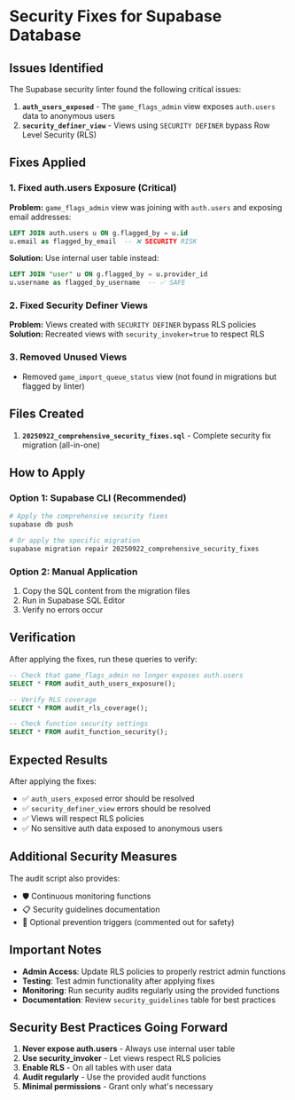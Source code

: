 # Security Fixes for Supabase Database

## Issues Identified

The Supabase security linter found the following critical issues:

1. **`auth_users_exposed`** - The `game_flags_admin` view exposes `auth.users` data to anonymous users
2. **`security_definer_view`** - Views using `SECURITY DEFINER` bypass Row Level Security (RLS)

## Fixes Applied

### 1. Fixed auth.users Exposure (Critical)

**Problem:** `game_flags_admin` view was joining with `auth.users` and exposing email addresses:
```sql
LEFT JOIN auth.users u ON g.flagged_by = u.id
u.email as flagged_by_email  -- ❌ SECURITY RISK
```

**Solution:** Use internal user table instead:
```sql
LEFT JOIN "user" u ON g.flagged_by = u.provider_id
u.username as flagged_by_username  -- ✅ SAFE
```

### 2. Fixed Security Definer Views

**Problem:** Views created with `SECURITY DEFINER` bypass RLS policies
**Solution:** Recreated views with `security_invoker=true` to respect RLS

### 3. Removed Unused Views

- Removed `game_import_queue_status` view (not found in migrations but flagged by linter)

## Files Created

1. **`20250922_comprehensive_security_fixes.sql`** - Complete security fix migration (all-in-one)

## How to Apply

### Option 1: Supabase CLI (Recommended)
```bash
# Apply the comprehensive security fixes
supabase db push

# Or apply the specific migration
supabase migration repair 20250922_comprehensive_security_fixes
```

### Option 2: Manual Application
1. Copy the SQL content from the migration files
2. Run in Supabase SQL Editor
3. Verify no errors occur

## Verification

After applying the fixes, run these queries to verify:

```sql
-- Check that game_flags_admin no longer exposes auth.users
SELECT * FROM audit_auth_users_exposure();

-- Verify RLS coverage
SELECT * FROM audit_rls_coverage();

-- Check function security settings
SELECT * FROM audit_function_security();
```

## Expected Results

After applying the fixes:
- ✅ `auth_users_exposed` error should be resolved
- ✅ `security_definer_view` errors should be resolved
- ✅ Views will respect RLS policies
- ✅ No sensitive auth data exposed to anonymous users

## Additional Security Measures

The audit script also provides:
- 🛡️ Continuous monitoring functions
- 📋 Security guidelines documentation
- 🚨 Optional prevention triggers (commented out for safety)

## Important Notes

- **Admin Access**: Update RLS policies to properly restrict admin functions
- **Testing**: Test admin functionality after applying fixes
- **Monitoring**: Run security audits regularly using the provided functions
- **Documentation**: Review `security_guidelines` table for best practices

## Security Best Practices Going Forward

1. **Never expose auth.users** - Always use internal user table
2. **Use security_invoker** - Let views respect RLS policies  
3. **Enable RLS** - On all tables with user data
4. **Audit regularly** - Use the provided audit functions
5. **Minimal permissions** - Grant only what's necessary